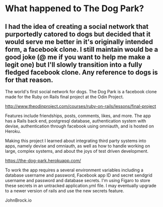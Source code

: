 # What happened to The Dog Park?
I had the idea of creating a social network that purportedly catored to dogs but decided that it would serve me better in it's originally intended form, a facebook clone. I still maintain would be a good joke (@ me if you want to help me make a legit one) but I'll slowly transition into a fully fledged facebook clone. Any reference to dogs is for that reason.
-----
The world's first social network for dogs. The Dog Park is a facebook clone made for the Ruby on Rails final project at the Odin Project.

http://www.theodinproject.com/courses/ruby-on-rails/lessons/final-project

Features include friendships, posts, comments, likes, and more. The app has a Rails back end, postgresql database, authentication system with devise, authentication through facebook using omniauth, and is hosted on Heroku. 

Making this project I learned about integrating third party systems into apps, namely devise and omniauth, as well as how to handle working on large, complex systems, and about the joys of test driven development.

https://the-dog-park.herokuapp.com/

To work the app requires a several environment variables including a database username and password, Facebook app ID and secret sendgrid username and password and database secrets. I'm using Figaro to store these secrets in an untracked application.yml file. I may eventually upgrade to a newer version of rails and use the new secrets feature.

JohnBrock.io
